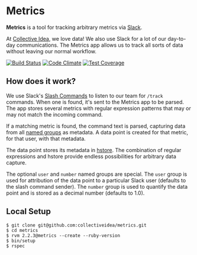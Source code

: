 # Metrics

**Metrics** is a tool for tracking arbitrary metrics via [Slack](https://slack.com).

At [Collective Idea](http://collectiveidea.com), we love data! We also use Slack
for a lot of our day-to-day communications. The Metrics app allows us to track
all sorts of data without leaving our normal workflow.

[![Build Status](https://travis-ci.org/collectiveidea/metrics.svg?branch=master)](https://travis-ci.org/collectiveidea/metrics)
[![Code Climate](https://codeclimate.com/github/collectiveidea/metrics/badges/gpa.svg)](https://codeclimate.com/github/collectiveidea/metrics/code)
[![Test Coverage](https://codeclimate.com/github/collectiveidea/metrics/badges/coverage.svg)](https://codeclimate.com/github/collectiveidea/metrics/coverage)

## How does it work?

We use Slack's [Slash Commands](https://api.slack.com/slash-commands) to listen
to our team for `/track` commands. When one is found, it's sent to the Metrics
app to be parsed. The app stores several metrics with regular expression
patterns that may or may not match the incoming command.

If a matching metric is found, the command text is parsed, capturing data from
all [named groups](http://www.regular-expressions.info/named.html) as metadata.
A data point is created for that metric, for that user, with that metadata.

The data point stores its metadata in [hstore](http://www.postgresql.org/docs/9.0/static/hstore.html).
The combination of regular expressions and hstore provide endless possibilities
for arbitrary data capture.

The optional `user` and `number` named groups are special. The `user` group is
used for attribution of the data point to a particular Slack user (defaults to
the slash command sender). The `number` group is used to quantify the data point
and is stored as a decimal number (defaults to 1.0).

## Local Setup

```
$ git clone git@github.com:collectiveidea/metrics.git
$ cd metrics
$ rvm 2.2.3@metrics --create --ruby-version
$ bin/setup
$ rspec
```
